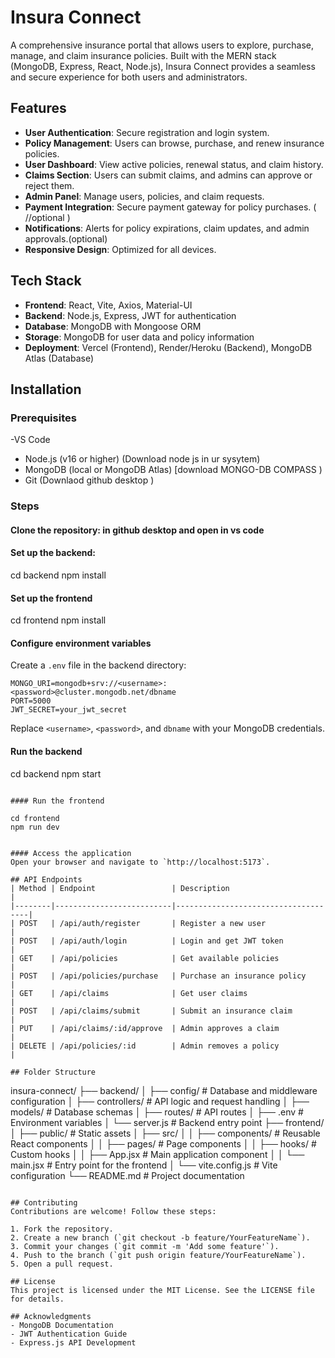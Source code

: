 # Insura Connect
A comprehensive insurance portal that allows users to explore, purchase, manage, and claim insurance policies.
Built with the MERN stack (MongoDB, Express, React, Node.js), Insura Connect provides a seamless and secure experience for both users and administrators.



## Features
- **User Authentication**: Secure registration and login system.
- **Policy Management**: Users can browse, purchase, and renew insurance policies.
- **User Dashboard**: View active policies, renewal status, and claim history.
- **Claims Section**: Users can submit claims, and admins can approve or reject them.
- **Admin Panel**: Manage users, policies, and claim requests.
- **Payment Integration**: Secure payment gateway for policy purchases. ( //optional )
- **Notifications**: Alerts for policy expirations, claim updates, and admin approvals.(optional)
- **Responsive Design**: Optimized for all devices.

## Tech Stack
- **Frontend**: React, Vite, Axios, Material-UI
- **Backend**: Node.js, Express, JWT for authentication
- **Database**: MongoDB with Mongoose ORM
- **Storage**: MongoDB for user data and policy information
- **Deployment**: Vercel (Frontend), Render/Heroku (Backend), MongoDB Atlas (Database)

## Installation

### Prerequisites
-VS Code
- Node.js (v16 or higher)           (Download node js in ur sysytem)
- MongoDB (local or MongoDB Atlas)   [download MONGO-DB COMPASS )
- Git (Downlaod github desktop )

### Steps
#### Clone the repository: in github desktop and open in vs code

#### Set up the backend:
cd backend
npm install


#### Set up the frontend

cd frontend
npm install


#### Configure environment variables
Create a `.env` file in the backend directory:
```
MONGO_URI=mongodb+srv://<username>:<password>@cluster.mongodb.net/dbname
PORT=5000
JWT_SECRET=your_jwt_secret
```
Replace `<username>`, `<password>`, and `dbname` with your MongoDB credentials.

#### Run the backend

cd backend
npm start
```

#### Run the frontend

cd frontend
npm run dev


#### Access the application
Open your browser and navigate to `http://localhost:5173`.

## API Endpoints
| Method | Endpoint                 | Description                         |
|--------|--------------------------|-------------------------------------|
| POST   | /api/auth/register       | Register a new user                |
| POST   | /api/auth/login          | Login and get JWT token            |
| GET    | /api/policies            | Get available policies             |
| POST   | /api/policies/purchase   | Purchase an insurance policy       |
| GET    | /api/claims              | Get user claims                    |
| POST   | /api/claims/submit       | Submit an insurance claim          |
| PUT    | /api/claims/:id/approve  | Admin approves a claim             |
| DELETE | /api/policies/:id        | Admin removes a policy             |

## Folder Structure
```
insura-connect/
├── backend/
│   ├── config/            # Database and middleware configuration
│   ├── controllers/       # API logic and request handling
│   ├── models/            # Database schemas
│   ├── routes/            # API routes
│   ├── .env               # Environment variables
│   └── server.js          # Backend entry point
├── frontend/
│   ├── public/            # Static assets
│   ├── src/
│   │   ├── components/    # Reusable React components
│   │   ├── pages/         # Page components
│   │   ├── hooks/         # Custom hooks
│   │   ├── App.jsx        # Main application component
│   │   └── main.jsx       # Entry point for the frontend
│   └── vite.config.js     # Vite configuration
└── README.md              # Project documentation
```

## Contributing
Contributions are welcome! Follow these steps:

1. Fork the repository.
2. Create a new branch (`git checkout -b feature/YourFeatureName`).
3. Commit your changes (`git commit -m 'Add some feature'`).
4. Push to the branch (`git push origin feature/YourFeatureName`).
5. Open a pull request.

## License
This project is licensed under the MIT License. See the LICENSE file for details.

## Acknowledgments
- MongoDB Documentation
- JWT Authentication Guide
- Express.js API Development

